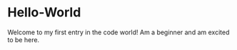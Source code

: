 # Hello-World
Welcome to my first entry in the code world! Am a beginner and am excited to be here.
